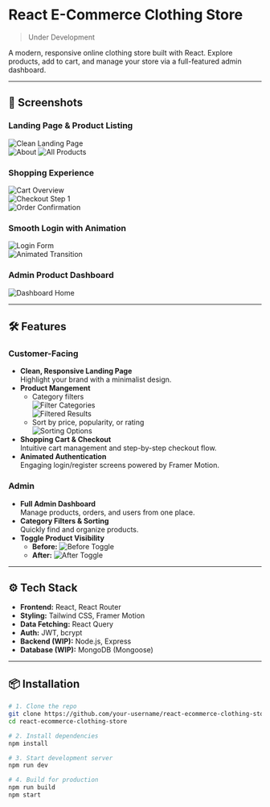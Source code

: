 # React E-Commerce Clothing Store  
> Under Development

A modern, responsive online clothing store built with React. Explore products, add to cart, and manage your store via a full-featured admin dashboard.

---

## 📸 Screenshots

### Landing Page & Product Listing
![Clean Landing Page](./showcase-images/image-2.png)  
![About](./showcase-images/image17.png)
![All Products](./showcase-images/image.png)  

### Shopping Experience
![Cart Overview](./showcase-images/image-6.png)  
![Checkout Step 1](./showcase-images/image-7.png)  
![Order Confirmation](./showcase-images/image-8.png)

### Smooth Login with Animation
![Login Form](./showcase-images/image-4.png)  
![Animated Transition](./showcase-images/image-5.png)

### Admin Product Dashboard
![Dashboard Home](./showcase-images/image-10.png)

---

## 🛠️ Features

### Customer-Facing
- **Clean, Responsive Landing Page**  
  Highlight your brand with a minimalist design.
- **Product Mangement**  
  - Category filters  
    ![Filter Categories](./showcase-images/image-11.png)  
    ![Filtered Results](./showcase-images/image-12.png)
  - Sort by price, popularity, or rating  
    ![Sorting Options](./showcase-images/image-13.png)
- **Shopping Cart & Checkout**  
  Intuitive cart management and step-by-step checkout flow.
- **Animated Authentication**  
  Engaging login/register screens powered by Framer Motion.

### Admin
- **Full Admin Dashboard**  
  Manage products, orders, and users from one place.
- **Category Filters & Sorting**  
  Quickly find and organize products.
- **Toggle Product Visibility**  
  - **Before:** ![Before Toggle](./showcase-images/image-14.png)  
  - **After:**  ![After Toggle](./showcase-images/image-15.png)

---

## ⚙️ Tech Stack

- **Frontend:** React, React Router
- **Styling:** Tailwind CSS, Framer Motion  
- **Data Fetching:** React Query  
- **Auth:** JWT, bcrypt  
- **Backend (WIP):** Node.js, Express  
- **Database (WIP):** MongoDB (Mongoose)  

---

## 📦 Installation

```bash
# 1. Clone the repo
git clone https://github.com/your-username/react-ecommerce-clothing-store.git
cd react-ecommerce-clothing-store

# 2. Install dependencies
npm install

# 3. Start development server
npm run dev

# 4. Build for production
npm run build
npm start